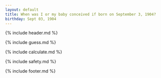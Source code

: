 ```yaml
---
layout: default
title: When was I or my baby conceived if born on September 3, 1904?
birthday: Sept 03, 1904
---
```


{% include header.md %}

{% include guess.md %}

{% include calculate.md %}

{% include safety.md %}

{% include footer.md %}



